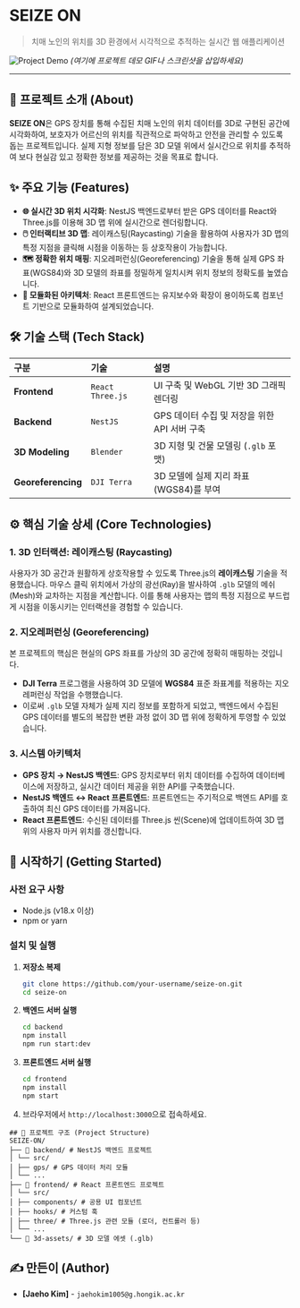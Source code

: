 # SEIZE ON

> 치매 노인의 위치를 3D 환경에서 시각적으로 추적하는 실시간 웹 애플리케이션

![Project Demo](https://via.placeholder.com/800x400.png?text=프로젝트+데모+GIF+또는+스크린샷)
*(여기에 프로젝트 데모 GIF나 스크린샷을 삽입하세요)*

---

## 📖 프로젝트 소개 (About)

**SEIZE ON**은 GPS 장치를 통해 수집된 치매 노인의 위치 데이터를 3D로 구현된 공간에 시각화하여, 보호자가 어르신의 위치를 직관적으로 파악하고 안전을 관리할 수 있도록 돕는 프로젝트입니다. 실제 지형 정보를 담은 3D 모델 위에서 실시간으로 위치를 추적하여 보다 현실감 있고 정확한 정보를 제공하는 것을 목표로 합니다.

## ✨ 주요 기능 (Features)

*   **🌐 실시간 3D 위치 시각화**: NestJS 백엔드로부터 받은 GPS 데이터를 React와 Three.js를 이용해 3D 맵 위에 실시간으로 렌더링합니다.
*   **🖱️ 인터랙티브 3D 맵**: 레이캐스팅(Raycasting) 기술을 활용하여 사용자가 3D 맵의 특정 지점을 클릭해 시점을 이동하는 등 상호작용이 가능합니다.
*   **🗺️ 정확한 위치 매핑**: 지오레퍼런싱(Georeferencing) 기술을 통해 실제 GPS 좌표(WGS84)와 3D 모델의 좌표를 정밀하게 일치시켜 위치 정보의 정확도를 높였습니다.
*   **🧩 모듈화된 아키텍처**: React 프론트엔드는 유지보수와 확장이 용이하도록 컴포넌트 기반으로 모듈화하여 설계되었습니다.

## 🛠️ 기술 스택 (Tech Stack)

| 구분 | 기술 | 설명 |
| :--- | :--- | :--- |
| **Frontend** | `React` `Three.js` | UI 구축 및 WebGL 기반 3D 그래픽 렌더링 |
| **Backend** | `NestJS` | GPS 데이터 수집 및 저장을 위한 API 서버 구축 |
| **3D Modeling** | `Blender` | 3D 지형 및 건물 모델링 (`.glb` 포맷) |
| **Georeferencing**| `DJI Terra` | 3D 모델에 실제 지리 좌표(WGS84)를 부여 |

## ⚙️ 핵심 기술 상세 (Core Technologies)

### 1. 3D 인터랙션: 레이캐스팅 (Raycasting)
사용자가 3D 공간과 원활하게 상호작용할 수 있도록 Three.js의 **레이캐스팅** 기술을 적용했습니다. 마우스 클릭 위치에서 가상의 광선(Ray)을 발사하여 `.glb` 모델의 메쉬(Mesh)와 교차하는 지점을 계산합니다. 이를 통해 사용자는 맵의 특정 지점으로 부드럽게 시점을 이동시키는 인터랙션을 경험할 수 있습니다.

### 2. 지오레퍼런싱 (Georeferencing)
본 프로젝트의 핵심은 현실의 GPS 좌표를 가상의 3D 공간에 정확히 매핑하는 것입니다.
- **DJI Terra** 프로그램을 사용하여 3D 모델에 **WGS84** 표준 좌표계를 적용하는 지오레퍼런싱 작업을 수행했습니다.
- 이로써 `.glb` 모델 자체가 실제 지리 정보를 포함하게 되었고, 백엔드에서 수집된 GPS 데이터를 별도의 복잡한 변환 과정 없이 3D 맵 위에 정확하게 투영할 수 있었습니다.

### 3. 시스템 아키텍처
- **GPS 장치 → NestJS 백엔드**: GPS 장치로부터 위치 데이터를 수집하여 데이터베이스에 저장하고, 실시간 데이터 제공을 위한 API를 구축했습니다.
- **NestJS 백엔드 ↔ React 프론트엔드**: 프론트엔드는 주기적으로 백엔드 API를 호출하여 최신 GPS 데이터를 가져옵니다.
- **React 프론트엔드**: 수신된 데이터를 Three.js 씬(Scene)에 업데이트하여 3D 맵 위의 사용자 마커 위치를 갱신합니다.

## 🚀 시작하기 (Getting Started)

### 사전 요구 사항
- Node.js (v18.x 이상)
- npm or yarn

### 설치 및 실행
1.  **저장소 복제**
    ```sh
    git clone https://github.com/your-username/seize-on.git
    cd seize-on
    ```

2.  **백엔드 서버 실행**
    ```sh
    cd backend
    npm install
    npm run start:dev
    ```

3.  **프론트엔드 서버 실행**
    ```sh
    cd frontend
    npm install
    npm start
    ```

4.  브라우저에서 `http://localhost:3000`으로 접속하세요.
```
## 📁 프로젝트 구조 (Project Structure)
SEIZE-ON/
├── 📂 backend/ # NestJS 백엔드 프로젝트
│ └── src/
│ ├── gps/ # GPS 데이터 처리 모듈
│ └── ...
├── 📂 frontend/ # React 프론트엔드 프로젝트
│ └── src/
│ ├── components/ # 공용 UI 컴포넌트
│ ├── hooks/ # 커스텀 훅
│ ├── three/ # Three.js 관련 모듈 (로더, 컨트롤러 등)
│ └── ...
└── 📂 3d-assets/ # 3D 모델 에셋 (.glb)
```

## ✍️ 만든이 (Author)

- **[Jaeho Kim]** - `jaehokim1005@g.hongik.ac.kr`

